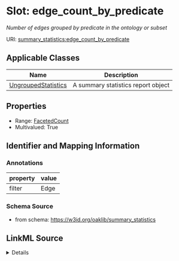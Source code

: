 # Slot: edge_count_by_predicate
_Number of edges grouped by predicate in the ontology or subset_


URI: [summary_statistics:edge_count_by_predicate](https://w3id.org/oaklib/summary_statistics.edge_count_by_predicate)



<!-- no inheritance hierarchy -->




## Applicable Classes

| Name | Description |
| --- | --- |
[UngroupedStatistics](UngroupedStatistics.md) | A summary statistics report object






## Properties

* Range: [FacetedCount](FacetedCount.md)
* Multivalued: True








## Identifier and Mapping Information





### Annotations

| property | value |
| --- | --- |
| filter | Edge || facet | Predicate |



### Schema Source


* from schema: https://w3id.org/oaklib/summary_statistics




## LinkML Source

<details>
```yaml
name: edge_count_by_predicate
annotations:
  filter:
    tag: filter
    value: Edge
  facet:
    tag: facet
    value: Predicate
description: Number of edges grouped by predicate in the ontology or subset
from_schema: https://w3id.org/oaklib/summary_statistics
rank: 1000
multivalued: true
alias: edge_count_by_predicate
owner: UngroupedStatistics
domain_of:
- UngroupedStatistics
slot_group: metadata_statistic_group
range: FacetedCount
inlined: true

```
</details>